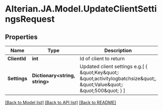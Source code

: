 # Alterian.JA.Model.UpdateClientSettingsRequest

## Properties

Name | Type | Description | Notes
------------ | ------------- | ------------- | -------------
**ClientId** | **int** | Id of client to return | [optional] 
**Settings** | **Dictionary&lt;string, string&gt;** | Updated client settings e.g.[ { \&quot;Key\&quot;: \&quot;activitylogbatchsize\&quot;, \&quot;Value\&quot;: \&quot;500\&quot; } ] | [optional] 

[[Back to Model list]](../README.md#documentation-for-models) [[Back to API list]](../README.md#documentation-for-api-endpoints) [[Back to README]](../README.md)


